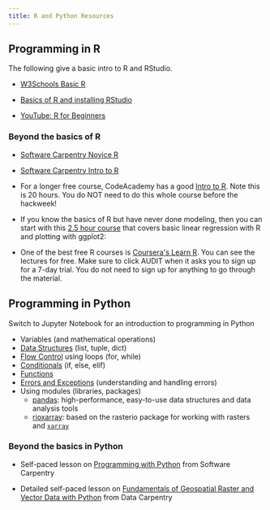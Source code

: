 ```yaml
---
title: R and Python Resources
---
```



## Programming in R

The following give a basic intro to R and RStudio.

* [W3Schools Basic R](https://www.w3schools.com/r/default.asp)

* [Basics of R and installing RStudio](https://www.udemy.com/course/r-basics/)

* [YouTube: R for Beginners](https://www.youtube.com/watch?v=fDRa82lxzaU)


### Beyond the basics of R

* [Software Carpentry Novice R](https://swcarpentry.github.io/r-novice-gapminder/)

* [Software Carpentry Intro to R](http://swcarpentry.github.io/r-novice-inflammation/)

* For a longer free course, CodeAcademy has a good [Intro to R](https://www.codecademy.com/learn/learn-r). Note this is 20 hours. You do NOT need to do this whole course before the hackweek! 

* If you know the basics of R but have never done modeling, then you can start with this [2.5 hour course](https://www.udemy.com/course/machlearn1) that covers basic linear regression with R and plotting with ggplot2: 

* One of the best free R courses is [Coursera's Learn R](https://www.coursera.org/learn/r-programming). You can see the lectures for free. Make sure to click AUDIT when it asks you to sign up for a 7-day trial. You do not need to sign up for anything to go through the material.

## Programming in Python

Switch to Jupyter Notebook for an introduction to programming in Python

-   Variables (and mathematical operations)
-   [Data Structures](https://swcarpentry.github.io/python-novice-inflammation/04-lists/index.html) (list, tuple, dict)
-   [Flow Control](https://swcarpentry.github.io/python-novice-inflammation/05-loop/index.html) using loops (for, while)
-   [Conditionals](https://swcarpentry.github.io/python-novice-inflammation/07-cond/index.html) (if, else, elif)
-   [Functions](https://swcarpentry.github.io/python-novice-inflammation/08-func/index.html)
-   [Errors and Exceptions](https://swcarpentry.github.io/python-novice-inflammation/09-errors/index.html) (understanding and handling errors)
-   Using modules (libraries, packages)
    -   [pandas](https://pandas.pydata.org/docs/): high-performance, easy-to-use data structures and data analysis tools
    -   [rioxarray](https://corteva.github.io/rioxarray/stable/): based on the rasterio package for working with rasters and [`xarray`](http://xarray.pydata.org/en/stable/)

### Beyond the basics in Python

* Self-paced lesson on [Programming with Python](https://swcarpentry.github.io/python-novice-inflammation/) from Software Carpentry

* Detailed self-paced lesson on [Fundamentals of Geospatial Raster and Vector Data with Python](https://carpentries-incubator.github.io/geospatial-python/) from Data Carpentry
